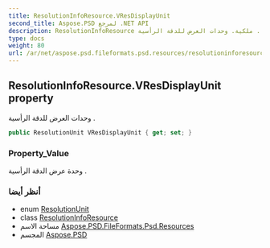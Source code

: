 ```yaml
---
title: ResolutionInfoResource.VResDisplayUnit
second_title: Aspose.PSD لمرجع .NET API
description: ResolutionInfoResource ملكية. وحدات العرض للدقة الرأسية .
type: docs
weight: 80
url: /ar/net/aspose.psd.fileformats.psd.resources/resolutioninforesource/vresdisplayunit/
---
```

## ResolutionInfoResource.VResDisplayUnit property

وحدات العرض للدقة الرأسية .

```csharp
public ResolutionUnit VResDisplayUnit { get; set; }
```

### Property_Value

وحدة عرض الدقة الرأسية .

### أنظر أيضا

* enum [ResolutionUnit](../../../aspose.psd.fileformats.psd.resources.resolutionenums/resolutionunit/)
* class [ResolutionInfoResource](../)
* مساحة الاسم [Aspose.PSD.FileFormats.Psd.Resources](../../resolutioninforesource/)
* المجسم [Aspose.PSD](../../../)



